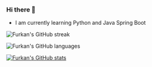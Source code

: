 ### Hi there 👋

- I am currently learning Python and Java Spring Boot 

![Furkan's GitHub streak](https://github-readme-streak-stats.herokuapp.com/?user=furkanErenoglu&&theme=tokyonight)

![Furkan's GitHub languages](https://github-readme-stats.vercel.app/api/top-langs?username=furkanErenoglu&show_icons=true&locale=en&layout=compact&theme=tokyonight)

[![Furkan's GitHub stats](https://github-readme-stats.vercel.app/api?username=furkanErenoglu&show_icons=true&count_private=true&theme=tokyonight)](https://github.com/anuraghazra/github-readme-stats)
